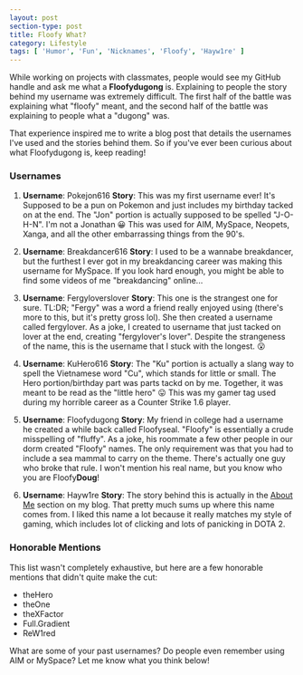 ```yaml
---
layout: post
section-type: post
title: Floofy What?
category: Lifestyle
tags: [ 'Humor', 'Fun', 'Nicknames', 'Floofy', 'Hayw1re' ]
---
```


While working on projects with classmates, people would see my GitHub handle and ask me what a **Floofydugong** is. Explaining to people the story behind my username was extremely difficult. The first half of the battle was explaining what "floofy" meant, and the second half of the battle was explaining to people what a "dugong" was.

That experience inspired me to write a blog post that details the usernames I've used and the stories behind them. So if you've ever been curious about what Floofydugong is, keep reading!

### Usernames

1. **Username**: Pokejon616
**Story**: This was my first username ever! It's Supposed to be a pun on Pokemon and just includes my birthday tacked on at the end. The "Jon" portion is actually supposed to be spelled "J-O-H-N". I'm not a Jonathan 😀 This was used for AIM, MySpace, Neopets, Xanga, and all the other embarrassing things from the 90's.

2. **Username**: Breakdancer616
**Story**: I used to be a wannabe breakdancer, but the furthest I ever got in my breakdancing career was making this username for MySpace. If you look hard enough, you might be able to find some videos of me "breakdancing" online...

3. **Username**: Fergyloverslover
**Story**: This one is the strangest one for sure. TL:DR; "Fergy" was a word a friend really enjoyed using (there's more to this, but it's pretty gross lol). She then created a username called fergylover. As a joke, I created to username that just tacked on lover at the end, creating "fergylover's lover". Despite the strangeness of the name, this is the username that I stuck with the longest. 😮

4. **Username**: KuHero616
**Story**: The "Ku" portion is actually a slang way to spell the Vietnamese word "Cu", which stands for little or small. The Hero portion/birthday part was parts tackd on by me. Together, it was meant to be read as the "little hero" 😛 This was my gamer tag used during my horrible career as a Counter Strike 1.6 player.

5. **Username**: Floofydugong
**Story**: My friend in college had a username he created a while back called Floofyseal. "Floofy" is essentially a crude misspelling of "fluffy". As a joke, his roommate a few other people in our dorm created "Floofy" names. The only requirement was that you had to include a sea mammal to carry on the theme. There's actually one guy who broke that rule. I won't mention his real name, but you know who you are Floofy**Doug**!

6. **Username**: Hayw1re
**Story**: The story behind this is actually in the [About Me]('https://floofydugong.github.io/#about') section on my blog. That pretty much sums up where this name comes from. I liked this name a lot because it really matches my style of gaming, which includes lot of clicking and lots of panicking in DOTA 2.

### Honorable Mentions

This list wasn't completely exhaustive, but here are a few honorable mentions that didn't quite make the cut:

- theHero
- theOne
- theXFactor
- Full.Gradient
- ReW1red

What are some of your past usernames? Do people even remember using AIM or MySpace? Let me know what you think below!
